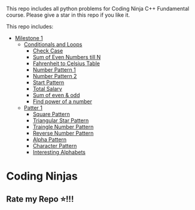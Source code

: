 This repo includes all python problems for Coding Ninja C++ Fundamental course. Please give a star in this repo if you like it.

This repo includes:
- [Milestone 1](./milestone1/)
  - [Conditionals and Loops](./milestone1/conditionalsandloops/)
    - [Check Case](./milestone1/conditionalsandloops/CheckCase.cpp)
    - [Sum of Even Numbers till N](././milestone1/conditionalsandloops/SumofEvenNumbers.cpp)
    - [Fahrenheit to Celsius Table](./milestone1/conditionalsandloops/FahrenheittoCelsiusTable.cpp)
    - [Number Pattern 1](./milestone1/conditionalsandloops/NumberPattern1.cpp)
    - [Number Pattern 2](./milestone1/conditionalsandloops/NumberPattern2.cpp)
    - [Start Pattern](./milestone1/conditionalsandloops/StartPattern.cpp)
    - [Total Salary](./milestone1/conditionalsandloops/TotalSalary.cpp)
    - [Sum of even & odd](./milestone1/conditionalsandloops/Sumofeven&odd.cpp)
    - [Find power of a number](./milestone1/conditionalsandloops/Findpowerofanumber.cpp)
  - [Patter 1](./milestone1/pattern1/)
    - [Square Pattern](./milestone1/pattern1/SquarePattern.cpp)
    - [Triangular Star Pattern](./milestone1/pattern1/TriangularStarPattern.cpp)
    - [Traingle Number Pattern](./milestone1/pattern1/TriangleNumberPattern.cpp)
    - [Reverse Number Pattern](./milestone1/pattern1/ReverseNumberPattern.cpp)
    - [Alpha Pattern](./milestone1/pattern1/AlphaPattern.cpp)
    - [Character Pattern](./milestone1/pattern1/CharacterPattern.cpp)
    - [Interesting Alphabets](./milestone1/pattern1/InterestingAlphabets.cpp)
    
# Coding Ninjas
## Rate my Repo ⭐!!!
